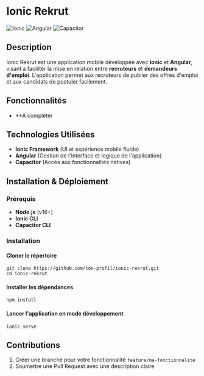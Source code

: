 # Ionic Rekrut

![Ionic](https://img.shields.io/badge/Ionic-8.0-blue) ![Angular](https://img.shields.io/badge/Angular-18-red) ![Capacitor](https://img.shields.io/badge/Capacitor-6.0-purple)

## Description
Ionic Rekrut est une application mobile développée avec **Ionic** et **Angular**, visant à faciliter la mise en relation entre **recruteurs** et **demandeurs d'emploi**. L'application permet aux recruteurs de publier des offres d'emploi et aux candidats de postuler facilement.

## Fonctionnalités
- **A compléter

## Technologies Utilisées
- **Ionic Framework** (UI et expérience mobile fluide)
- **Angular** (Gestion de l'interface et logique de l'application)
- **Capacitor** (Accès aux fonctionnalités natives)

## Installation & Déploiement

### Prérequis
- **Node.js** (v16+)
- **Ionic CLI**
- **Capacitor CLI**

### Installation
#### Cloner le répertoire
```
git clone https://github.com/ton-profil/ionic-rekrut.git
cd ionic-rekrut
```

#### Installer les dépendances
```npm install```

#### Lancer l'application en mode développement
```ionic serve```

## Contributions
1. Créer une branche pour votre fonctionnalité `feature/ma-fonctionnalite`
2. Soumettre une Pull Request avec une description claire
